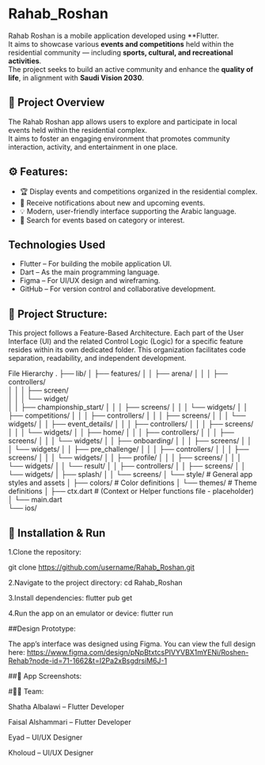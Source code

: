 # Rahab_Roshan
Rahab Roshan is a mobile application developed using **Flutter.  
It aims to showcase various **events and competitions** held within the residential community — including **sports, cultural, and recreational activities**.  
The project seeks to build an active community and enhance the **quality of life**, in alignment with **Saudi Vision 2030**.

## 📱 Project Overview
The Rahab Roshan app allows users to explore and participate in local events held within the residential complex.  
It aims to foster an engaging environment that promotes community interaction, activity, and entertainment in one place.


## ⚙️ Features:
- 🏆 Display events and competitions organized in the residential complex.  
- 🔔 Receive notifications about new and upcoming events.  
- 💡 Modern, user-friendly interface supporting the Arabic language.  
- 🔎 Search for events based on category or interest.

  
##  Technologies Used
- Flutter – For building the mobile application UI.  
- Dart – As the main programming language.  
- Figma – For UI/UX design and wireframing.  
- GitHub – For version control and collaborative development.


## 📂 Project Structure:
This project follows a Feature-Based Architecture. Each part of the User Interface (UI) and the related Control Logic (Logic) for a specific feature resides within its own dedicated folder. This organization facilitates code separation, readability, and independent development.

File Hierarchy
.
├── lib/
│   ├── features/
│   │   ├── arena/
│   │   │   ├── controllers/  
│   │   │   ├── screen/       
│   │   │   └── widget/       
│   │   ├── championship_start/
│   │   │   ├── screens/
│   │   │   └── widgets/
│   │   ├── competitions/
│   │   │   ├── controllers/
│   │   │   ├── screens/
│   │   │   └── widgets/
│   │   ├── event_details/
│   │   │   ├── controllers/
│   │   │   ├── screens/
│   │   │   └── widgets/
│   │   ├── home/
│   │   │   ├── controllers/
│   │   │   ├── screens/
│   │   │   └── widgets/
│   │   ├── onboarding/
│   │   │   ├── screens/
│   │   │   └── widgets/
│   │   ├── pre_challenge/
│   │   │   ├── controllers/
│   │   │   ├── screens/
│   │   │   └── widgets/
│   │   ├── profile/
│   │   │   ├── screens/
│   │   │   └── widgets/
│   │   └── result/
│   │       ├── controllers/
│   │       ├── screens/
│   │       └── widgets/
│   ├── splash/
│   │   └── screens/
│   └── style/                  # General app styles and assets
│       ├── colors/             # Color definitions
│       └── themes/             # Theme definitions
│   ├── ctx.dart                # (Context or Helper functions file - placeholder)
│   └── main.dart              
└── ios/       

  ## 🚀 Installation & Run
1.Clone the repository:

git clone https://github.com/username/Rahab_Roshan.git
   
2.Navigate to the project directory:
     cd Rahab_Roshan
     
3.Install dependencies:
  flutter pub get
  
4.Run the app on an emulator or device:
   flutter run





 ##Design Prototype:

  The app’s interface was designed using Figma.
  You can view the full design here:
    https://www.figma.com/design/pNpBtxtcsPIVYVBX1mYENi/Roshen-Rehab?node-id=71-1662&t=I2Pa2xBsgdrsiM6J-1 
   
##📸 App Screenshots:








#👩‍💻 Team:

Shatha Albalawi – Flutter Developer

Faisal Alshammari – Flutter Developer

Eyad – UI/UX Designer

Kholoud – UI/UX Designer





